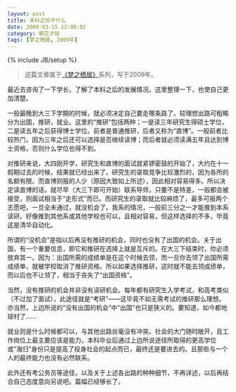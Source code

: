 ```yaml
---
layout: post
title: 本科之后干什么
date: 2009-03-15 12:00:02
category: 朝花夕拾
tags: [梦之栖居, 2009年]
---
```

{% include JB/setup %}

> 这篇文章属于[《梦之栖居》](/posts/where-the-dreams-reside/)系列，写于2009年。
	
<!--more-->

最近去咨询了一下学长，了解了本科之后的发展情况。这里整理一下，也使自己更加清楚。

一般最晚到大三下学期的时候，就必须决定自己要走哪条路了。较理想出路可粗略分为出国，推研，就业。这里的“推研”包括两种；一是读三年研究生得硕士学位，二是读五年之后获得博士学位。前者是普通推研，后者又称为“直博”。一般前者比较热门，因为三年之后还可以选择是否继续读博；而后者就必须读满五年且达到博士资格，否则什么学位也得不到。

对推研来说，大四刚开学，研究生和直博的面试就紧锣密鼓的开始了，大约在十一假期过去的时候，结果就已经出来了。研究生的录取竞争比较激烈的，因为各所的名额有限。而直博则报的人少（原因大致如上所述），因此相对容易得多。所以决定读直博的话，就尽早（大三下即可开始）联系导师，只要不是特差，一般都会被接受，则面试相当于“走形式”而已。而研究生的录取就比较麻烦了，最多可报两个志愿吧，一旦全未通过，就没机会了。我系的情况，一般前三分之一才能推到本系读研。好像推到其他系或其他学校也可以，且相对容易，但这样选择的不多，毕竟这是清华自动化。

所谓的“没机会”是指以后再没有推研的机会，同时也没有了出国的机会。关于出国，有一个重要信息，即它和推研在选择上就是互斥的。在大三下结束时，你必须放弃其一。因为：出国所需的成绩单是在这个时候去领，而一旦你去领了出国所需成绩单，就被学校取消了推研资格。所以如果选择推研，这时就不能去领成绩单，而以后也不让领了，相当于丧失了“出国资格”。

当然，没有推研的机会并非没有读研机会。每年都有研究生入学考试，和高考类似（不过加了面试），此途径就是“考研”——这毕竟不如无需考试的推研那么理想。亦当然，上边所说的“没有出国的机会”中“出国”也只是狭义的。要知道，如今都地球村了……

就业则是什么时候都可以，与其他出路丝毫没有冲突。社会的大门随时敞开，且工作岗位上最主要应该是能力。本科毕业后通过上边所说途径所取得的更高学位或“海归”身份只是提高了投身社会的起点而已，最终还是要进去的。且那些与一个人的最终能力也没有必然联系。

此外还有考公务员等途径，以及关于上述各出路的种种细节，不再详述，以后再结合自己态度意向另说吧。篇幅已经够长了。
